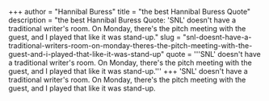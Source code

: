 +++
author = "Hannibal Buress"
title = "the best Hannibal Buress Quote"
description = "the best Hannibal Buress Quote: 'SNL' doesn't have a traditional writer's room. On Monday, there's the pitch meeting with the guest, and I played that like it was stand-up."
slug = "snl-doesnt-have-a-traditional-writers-room-on-monday-theres-the-pitch-meeting-with-the-guest-and-i-played-that-like-it-was-stand-up"
quote = '''SNL' doesn't have a traditional writer's room. On Monday, there's the pitch meeting with the guest, and I played that like it was stand-up.'''
+++
'SNL' doesn't have a traditional writer's room. On Monday, there's the pitch meeting with the guest, and I played that like it was stand-up.
